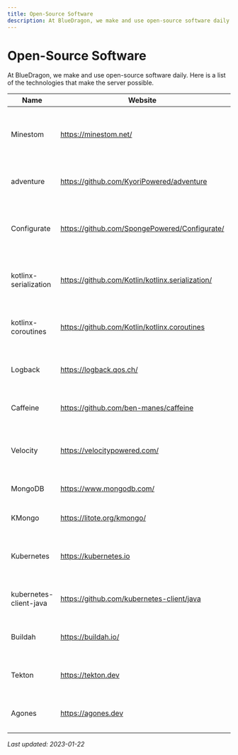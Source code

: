 ```yaml
---
title: Open-Source Software
description: At BlueDragon, we make and use open-source software daily. Here is a list of the technologies that make the server possible.
---
```


# Open-Source Software

At BlueDragon, we make and use open-source software daily. Here is a list of the technologies that make the server possible.

| Name                   | Website                                          | Description                                                       | License                     |
| ---------------------- | ------------------------------------------------ | ----------------------------------------------------------------- | --------------------------- |
| Minestom               | https://minestom.net/                            | a Minecraft server implementation without any code from Mojang    | Apache 2.0                  |
| adventure              | https://github.com/KyoriPowered/adventure        | a user-interface library for Minecraft                            | MIT                         |
| Configurate            | https://github.com/SpongePowered/Configurate/    | a library for quickly creating configurations in multiple formats | Apache 2.0                  |
| kotlinx-serialization  | https://github.com/Kotlin/kotlinx.serialization/ | a multi-platform serialization library for Kotlin                 | Apache 2.0                  |
| kotlinx-coroutines     | https://github.com/Kotlin/kotlinx.coroutines     | a library for asynchronous programming in Kotlin using coroutines | Apache 2.0                  |
| Logback                | https://logback.qos.ch/                          | a spiritual successor for Log4j 1.x                               | Eclipse Public License v1.0 |
| Caffeine               | https://github.com/ben-manes/caffeine            | a high-performance caching library for Java                       | Apache 2.0                  |
| Velocity               | https://velocitypowered.com/                     | a modern Minecraft proxy                                          | API: MIT, Proxy: GPL v3.0   |
| MongoDB                | https://www.mongodb.com/                         | a modern document database                                        | SSPL v1.0                   |
| KMongo                 | https://litote.org/kmongo/                       | a Kotlin library for interacting with MongoDB                     | Apache 2.0                  |
| Kubernetes             | https://kubernetes.io                            | a production-grade container orchestration solution               | Apache 2.0                  |
| kubernetes-client-java | https://github.com/kubernetes-client/java        | a Java client for the Kubernetes API server                       | Apache 2.0                  |
| Buildah                | https://buildah.io/                              | a tool for building OCI container images                          | Apache 2.0                  |
| Tekton                 | https://tekton.dev                               | a cloud-native CI/CD platform running in Kubernetes               | Apache 2.0                  |
| Agones                 | https://agones.dev                               | a gameserver orchestration engine for Kubernetes                  | Apache 2.0                  |

_Last updated: 2023-01-22_
